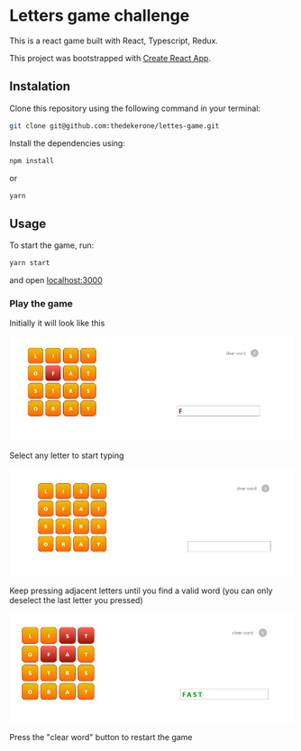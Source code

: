 # Letters game challenge

This is a react game built with React, Typescript, Redux.

This project was bootstrapped with [Create React App](https://github.com/facebook/create-react-app).

## Instalation

Clone this repository using the following command in your terminal:

```bash
git clone git@github.com:thedekerone/lettes-game.git
```
Install the dependencies using:
```bash
npm install
```
or
```bash
yarn
```

## Usage
To start the game, run:
```bash
yarn start
```
and open [localhost:3000](https://localhost:3000)

### Play the game

Initially it will look like this

![initial look](https://github.com/thedekerone/lettes-game/blob/dev/src/assets/firstgame.JPG)

Select any letter to start typing

![first letter](https://github.com/thedekerone/lettes-game/blob/dev/src/assets/game1.JPG)

Keep pressing adjacent letters until you find a valid word (you can only deselect the last letter you pressed)

![completed](https://github.com/thedekerone/lettes-game/blob/dev/src/assets/word.JPG)


Press the "clear word" button to restart the game